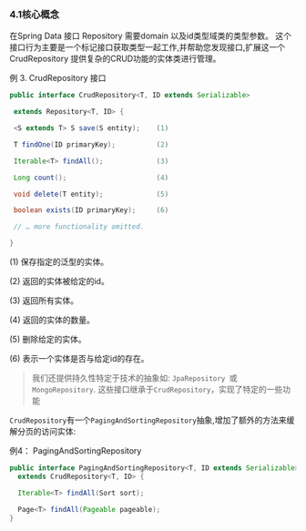 ### 4.1核心概念

在Spring Data 接口 Repository 需要domain 以及id类型域类的类型参数。 这个接口行为主要是一个标记接口获取类型一起工作,并帮助您发现接口,扩展这一个 CrudRepository 提供复杂的CRUD功能的实体类进行管理。 

例 3. CrudRepository 接口

``` java
public interface CrudRepository<T, ID extends Serializable>

 extends Repository<T, ID> {        

 <S extends T> S save(S entity);    (1)

 T findOne(ID primaryKey);          (2)

 Iterable<T> findAll();             (3)

 Long count();                      (4)

 void delete(T entity);             (5)

 boolean exists(ID primaryKey);     (6)

 // … more functionality omitted.

}

```
(1) 保存指定的泛型的实体。

(2) 返回的实体被给定的id。

(3) 返回所有实体。

(4) 返回的实体的数量。

(5) 删除给定的实体。

(6) 表示一个实体是否与给定id的存在。


>我们还提供持久性特定于技术的抽象如: ```JpaRepository ```或 ```MongoRepository```. 这些接口继承于```CrudRepository```，实现了特定的一些功能

```CrudRepository```有一个```PagingAndSortingRepository```抽象,增加了额外的方法来缓解分页的访问实体:


例4： PagingAndSortingRepository

``` java
public interface PagingAndSortingRepository<T, ID extends Serializable>
  extends CrudRepository<T, ID> {

  Iterable<T> findAll(Sort sort);

  Page<T> findAll(Pageable pageable);
}
```
